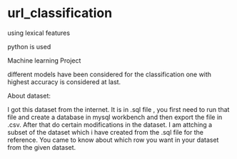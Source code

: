 # url_classification

using lexical features 

python is used 

Machine learning Project

different models have been considered for the classification one with highest accuracy is considered at last.

About dataset:

I got this dataset from the internet.
It is in .sql file , you first need to run that file and create a database in mysql workbench and then export the file in .csv.
After that do certain modifications in the dataset. I am attching a subset of the dataset which i have created from the .sql file
for the reference. You came to know about which row you want in your dataset from the given dataset.

